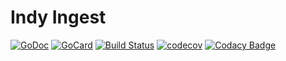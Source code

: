 # Indy Ingest

[![GoDoc][1]][2]
[![GoCard][3]][4]
[![Build Status][5]][6]
[![codecov][7]][8]
[![Codacy Badge][9]][10]

[1]: https://godoc.org/github.com/codetaming/go-serverless-ingest?status.svg
[2]: https://godoc.org/github.com/codetaming/go-serverless-ingest
[3]: https://goreportcard.com/badge/github.com/codetaming/go-serverless-ingest
[4]: https://goreportcard.com/report/github.com/codetaming/go-serverless-ingest
[5]: https://travis-ci.org/codetaming/go-serverless-ingest.svg?branch=master
[6]: https://travis-ci.org/codetaming/go-serverless-ingest
[7]: https://codecov.io/gh/codetaming/go-serverless-ingest/branch/master/graph/badge.svg
[8]: https://codecov.io/gh/codetaming/go-serverless-ingest
[9]: https://api.codacy.com/project/badge/Grade/b600375020d745f087cf93b46c7bd395
[10]: https://www.codacy.com/app/danielvaughan/go-serverless-ingestutm_source=github.com&amp;utm_medium=referral&amp;utm_content=codetaming/go-serverless-ingest&amp;utm_campaign=Badge_Grade
